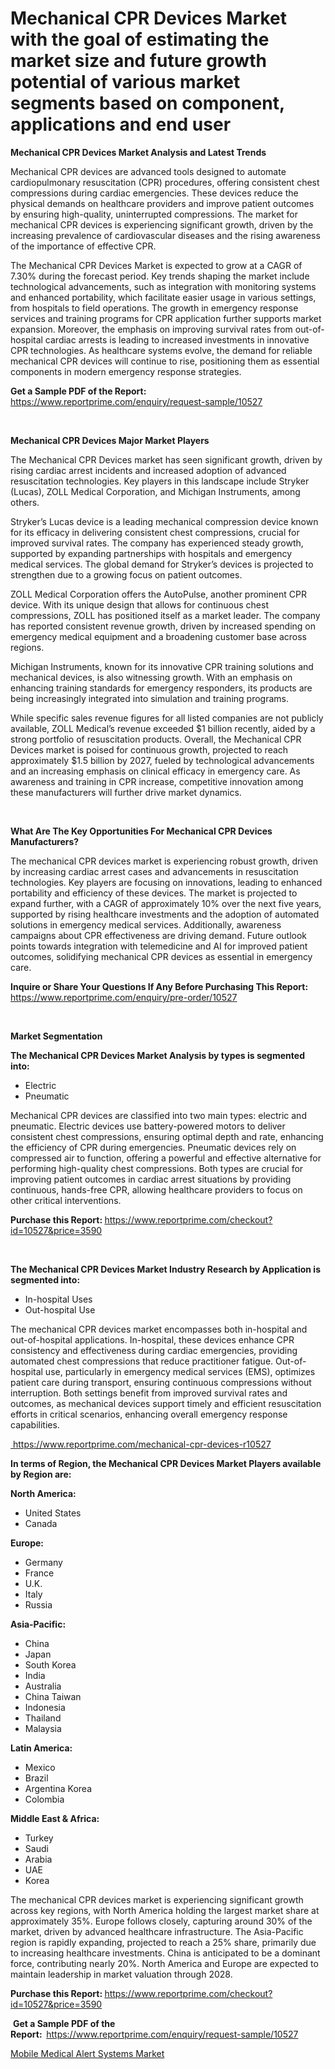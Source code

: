 <p><h1>Mechanical CPR Devices Market with the goal of estimating the market size and future growth potential of various market segments based on component, applications and end user</h1></p><p><strong>Mechanical CPR Devices Market Analysis and Latest Trends</strong></p>
<p><p>Mechanical CPR devices are advanced tools designed to automate cardiopulmonary resuscitation (CPR) procedures, offering consistent chest compressions during cardiac emergencies. These devices reduce the physical demands on healthcare providers and improve patient outcomes by ensuring high-quality, uninterrupted compressions. The market for mechanical CPR devices is experiencing significant growth, driven by the increasing prevalence of cardiovascular diseases and the rising awareness of the importance of effective CPR.</p><p>The Mechanical CPR Devices Market is expected to grow at a CAGR of 7.30% during the forecast period. Key trends shaping the market include technological advancements, such as integration with monitoring systems and enhanced portability, which facilitate easier usage in various settings, from hospitals to field operations. The growth in emergency response services and training programs for CPR application further supports market expansion. Moreover, the emphasis on improving survival rates from out-of-hospital cardiac arrests is leading to increased investments in innovative CPR technologies. As healthcare systems evolve, the demand for reliable mechanical CPR devices will continue to rise, positioning them as essential components in modern emergency response strategies.</p></p>
<p><strong>Get a Sample PDF of the Report:&nbsp;</strong> <a href="https://www.reportprime.com/enquiry/request-sample/10527?utm_campaign=2214&utm_medium=2&utm_source=Github&utm_content=ia&utm_term=20032025&utm_id=mechanical-cpr-devices">https://www.reportprime.com/enquiry/request-sample/10527</a></p>
<p>&nbsp;</p>
<p><strong>Mechanical CPR Devices Major Market Players</strong></p>
<p><p>The Mechanical CPR Devices market has seen significant growth, driven by rising cardiac arrest incidents and increased adoption of advanced resuscitation technologies. Key players in this landscape include Stryker (Lucas), ZOLL Medical Corporation, and Michigan Instruments, among others.</p><p>Stryker’s Lucas device is a leading mechanical compression device known for its efficacy in delivering consistent chest compressions, crucial for improved survival rates. The company has experienced steady growth, supported by expanding partnerships with hospitals and emergency medical services. The global demand for Stryker’s devices is projected to strengthen due to a growing focus on patient outcomes.</p><p>ZOLL Medical Corporation offers the AutoPulse, another prominent CPR device. With its unique design that allows for continuous chest compressions, ZOLL has positioned itself as a market leader. The company has reported consistent revenue growth, driven by increased spending on emergency medical equipment and a broadening customer base across regions.</p><p>Michigan Instruments, known for its innovative CPR training solutions and mechanical devices, is also witnessing growth. With an emphasis on enhancing training standards for emergency responders, its products are being increasingly integrated into simulation and training programs.</p><p>While specific sales revenue figures for all listed companies are not publicly available, ZOLL Medical’s revenue exceeded $1 billion recently, aided by a strong portfolio of resuscitation products. Overall, the Mechanical CPR Devices market is poised for continuous growth, projected to reach approximately $1.5 billion by 2027, fueled by technological advancements and an increasing emphasis on clinical efficacy in emergency care. As awareness and training in CPR increase, competitive innovation among these manufacturers will further drive market dynamics.</p></p>
<p>&nbsp;</p>
<p><strong>What Are The Key Opportunities For Mechanical CPR Devices Manufacturers?</strong></p>
<p><p>The mechanical CPR devices market is experiencing robust growth, driven by increasing cardiac arrest cases and advancements in resuscitation technologies. Key players are focusing on innovations, leading to enhanced portability and efficiency of these devices. The market is projected to expand further, with a CAGR of approximately 10% over the next five years, supported by rising healthcare investments and the adoption of automated solutions in emergency medical services. Additionally, awareness campaigns about CPR effectiveness are driving demand. Future outlook points towards integration with telemedicine and AI for improved patient outcomes, solidifying mechanical CPR devices as essential in emergency care.</p></p>
<p><strong>Inquire or Share Your Questions If Any Before Purchasing This Report:</strong> <a href="https://www.reportprime.com/enquiry/pre-order/10527?utm_campaign=2214&utm_medium=2&utm_source=Github&utm_content=ia&utm_term=20032025&utm_id=mechanical-cpr-devices">https://www.reportprime.com/enquiry/pre-order/10527</a></p>
<p>&nbsp;</p>
<p><strong>Market Segmentation</strong></p>
<p><strong>The Mechanical CPR Devices Market Analysis by types is segmented into:</strong></p>
<p><ul><li>Electric</li><li>Pneumatic</li></ul></p>
<p><p>Mechanical CPR devices are classified into two main types: electric and pneumatic. Electric devices use battery-powered motors to deliver consistent chest compressions, ensuring optimal depth and rate, enhancing the efficiency of CPR during emergencies. Pneumatic devices rely on compressed air to function, offering a powerful and effective alternative for performing high-quality chest compressions. Both types are crucial for improving patient outcomes in cardiac arrest situations by providing continuous, hands-free CPR, allowing healthcare providers to focus on other critical interventions.</p></p>
<p><strong>Purchase this Report:&nbsp;</strong><a href="https://www.reportprime.com/checkout?id=10527&price=3590&utm_campaign=2214&utm_medium=2&utm_source=Github&utm_content=ia&utm_term=20032025&utm_id=mechanical-cpr-devices">https://www.reportprime.com/checkout?id=10527&price=3590</a></p>
<p>&nbsp;</p>
<p><strong>The Mechanical CPR Devices Market Industry Research by Application is segmented into:</strong></p>
<p><ul><li>In-hospital Uses</li><li>Out-hospital Use</li></ul></p>
<p><p>The mechanical CPR devices market encompasses both in-hospital and out-of-hospital applications. In-hospital, these devices enhance CPR consistency and effectiveness during cardiac emergencies, providing automated chest compressions that reduce practitioner fatigue. Out-of-hospital use, particularly in emergency medical services (EMS), optimizes patient care during transport, ensuring continuous compressions without interruption. Both settings benefit from improved survival rates and outcomes, as mechanical devices support timely and efficient resuscitation efforts in critical scenarios, enhancing overall emergency response capabilities.</p></p>
<p><a href="https://www.reportprime.com/mechanical-cpr-devices-r10527?utm_campaign=2214&utm_medium=2&utm_source=Github&utm_content=ia&utm_term=20032025&utm_id=mechanical-cpr-devices">&nbsp;https://www.reportprime.com/mechanical-cpr-devices-r10527</a></p>
<p><strong>In terms of Region, the Mechanical CPR Devices Market Players available by Region are:</strong></p>
<p>
    <p> <strong> North America: </strong>
        <ul>
            <li>United States</li>
            <li>Canada</li>
        </ul>
        </p> 
    <p> <strong> Europe: </strong>
        <ul>
            <li>Germany</li>
            <li>France</li>
            <li>U.K.</li>
            <li>Italy</li>
            <li>Russia</li>
        </ul>
        </p> 
    <p> <strong> Asia-Pacific: </strong>
        <ul>
            <li>China</li>
            <li>Japan</li>
            <li>South Korea</li>
            <li>India</li>
            <li>Australia</li>
            <li>China Taiwan</li>
            <li>Indonesia</li>
            <li>Thailand</li>
            <li>Malaysia</li>
        </ul>
        </p> 
    <p> <strong> Latin America: </strong>
        <ul>
            <li>Mexico</li>
            <li>Brazil</li>
            <li>Argentina Korea</li>
            <li>Colombia</li>
        </ul>
        </p> 
    <p> <strong> Middle East & Africa: </strong>
        <ul>
            <li>Turkey</li>
            <li>Saudi</li>
            <li>Arabia</li>
            <li>UAE</li>
            <li>Korea</li>
        </ul>
    </p>
    </p>
<p><p>The mechanical CPR devices market is experiencing significant growth across key regions, with North America holding the largest market share at approximately 35%. Europe follows closely, capturing around 30% of the market, driven by advanced healthcare infrastructure. The Asia-Pacific region is rapidly expanding, projected to reach a 25% share, primarily due to increasing healthcare investments. China is anticipated to be a dominant force, contributing nearly 20%. North America and Europe are expected to maintain leadership in market valuation through 2028.</p></p>
<p><strong>Purchase this Report: </strong><a href="https://www.reportprime.com/checkout?id=10527&price=3590&utm_campaign=2214&utm_medium=2&utm_source=Github&utm_content=ia&utm_term=20032025&utm_id=mechanical-cpr-devices">https://www.reportprime.com/checkout?id=10527&price=3590</a></p>
<p>&nbsp;<strong>Get a Sample PDF of the Report:&nbsp;&nbsp;</strong><a href="https://www.reportprime.com/enquiry/request-sample/10527?utm_campaign=2214&utm_medium=2&utm_source=Github&utm_content=ia&utm_term=20032025&utm_id=mechanical-cpr-devices">https://www.reportprime.com/enquiry/request-sample/10527</a></p>
<p><strong></strong></p>
<p><p><a href="https://github.com/mcfred89/Market-Research-Report-List-1/blob/main/mobile-medical-alert-systems-market.md?utm_campaign=2214&utm_medium=2&utm_source=Github&utm_content=ia&utm_term=20032025&utm_id=mechanical-cpr-devices">Mobile Medical Alert Systems Market</a></p></p>